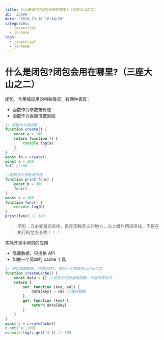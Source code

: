 ```yaml
---
title: 什么是闭包?闭包会用在哪里?（三座大山之二）
ID: '25698'
date: '2020-10-10 16:54:26'
categories:
  - javascript
  - js-base
tags:
  - javascript
  - js-base
---
```


# 什么是闭包?闭包会用在哪里?（三座大山之二）

闭包，作用域应用的特殊情况，有两种表现：

- 函数作为参数被传递
- 函数作为返回值被返回

``` js 
// 函数作为返回值
function create() {
    const a = 100
    return function () {
        console.log(a)
    }
}
const fn = create()
const a = 200
fn() //100
```

``` js 
//函数作为参数被传递
function print(func) {
    const b = 200
    func()
}
const b = 100
function func() {
    console.log(b)
}
print(func) // 100
```

> 闭包：自由变量的查找，是在函数定义的地方，向上级作用域查找，不是在执行的地方查找！！！

实际开发中闭包的应用

- 隐藏数据，只提供 API
- 如做一个简单的 cache 工具

``` js 
// 闭包隐藏数据，只提供API，类似一个简单的cache工具
function createCache() {
    const data = {} //闭包中的数据被隐藏，不被外界访问
    return {
        set: function (key, val) {
            data[key] = val //缓存数据
        },
        get: function (key) {
            return data[key]
        }
    }
}
const c = createCache()
c.set('a',100)
console.log(c.get('a')) // 100
```
 
 
 
 
 
 
 
 
 
 
 
 
 
 
 
 
 
 
 
